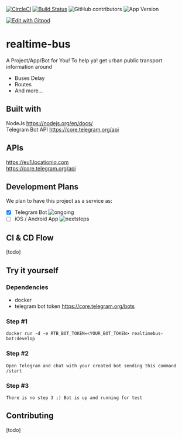 [![CircleCI](https://circleci.com/gh/realtime-bus/node-telegram-bot/tree/develop.svg?style=svg)](https://circleci.com/gh/realtime-bus/node-telegram-bot/tree/develop)
[![Build Status](https://travis-ci.org/realtime-bus/node-telegram-bot.svg?branch=develop)](https://travis-ci.org/realtime-bus/node-telegram-bot)
![GitHub contributors](https://img.shields.io/github/contributors/realtime-bus/node-telegram-bot.svg)
![App Version](https://img.shields.io/badge/dynamic/json?color=orange&label=realtime-bus&prefix=v&query=version&suffix=beta&url=https%3A%2F%2Fraw.githubusercontent.com%2Frealtime-bus%2Fnode-telegram-bot%2Fdevelop%2Fpackage.json)

[![Edit with Gitpod](https://gitpod.io/button/open-in-gitpod.svg)](https://gitpod.io/#https://github.com/realtime-bus/node-telegram-bot)

# realtime-bus  
A Project/App/Bot for You! To help ya! get urban public transport information around  
* Buses Delay  
* Routes  
* And more...  

## Built with  
NodeJs https://nodejs.org/en/docs/  
Telegram Bot API https://core.telegram.org/api

## APIs  
https://eu1.locationiq.com  
https://core.telegram.org/api

## Development Plans  
We plan to have this project as a service as:  
- [x] Telegram Bot ![ongoing](https://img.shields.io/badge/on-going-yellowgreen)
- [ ] iOS / Android App ![nextsteps](https://img.shields.io/badge/next-steps-lightgrey)

## CI & CD Flow  
[todo]  

## Try it yourself  
### Dependencies  
* docker  
* telegram bot token https://core.telegram.org/bots  

### Step #1  
```
docker run -d -e RTB_BOT_TOKEN=<YOUR_BOT_TOKEN> realtimebus-bot:develop
```  

### Step #2  
```
Open Telegram and chat with your created bot sending this command /start
```  
### Step #3  
```
There is no step 3 ;) Bot is up and running for test
```  

## Contributing  
[todo]  


